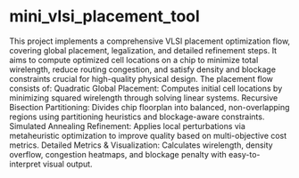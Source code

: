 # mini_vlsi_placement_tool
This project implements a comprehensive VLSI placement optimization flow, covering global placement, legalization, and detailed refinement steps. It aims to compute optimized cell locations on a chip to minimize total wirelength, reduce routing congestion, and satisfy density and blockage constraints crucial for high-quality physical design.  The placement flow consists of:  Quadratic Global Placement: Computes initial cell locations by minimizing squared wirelength through solving linear systems.  Recursive Bisection Partitioning: Divides chip floorplan into balanced, non-overlapping regions using partitioning heuristics and blockage-aware constraints.  Simulated Annealing Refinement: Applies local perturbations via metaheuristic optimization to improve quality based on multi-objective cost metrics.  Detailed Metrics & Visualization: Calculates wirelength, density overflow, congestion heatmaps, and blockage penalty with easy-to-interpret visual output.
